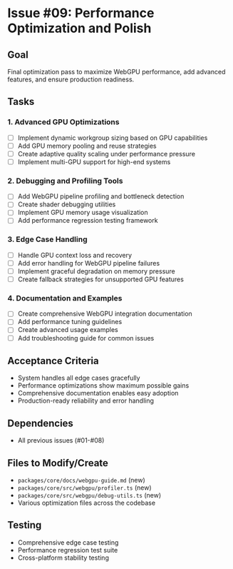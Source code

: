 # Issue #09: Performance Optimization and Polish

## Goal
Final optimization pass to maximize WebGPU performance, add advanced features, and ensure production readiness.

## Tasks

### 1. Advanced GPU Optimizations
- [ ] Implement dynamic workgroup sizing based on GPU capabilities
- [ ] Add GPU memory pooling and reuse strategies
- [ ] Create adaptive quality scaling under performance pressure
- [ ] Implement multi-GPU support for high-end systems

### 2. Debugging and Profiling Tools
- [ ] Add WebGPU pipeline profiling and bottleneck detection
- [ ] Create shader debugging utilities
- [ ] Implement GPU memory usage visualization
- [ ] Add performance regression testing framework

### 3. Edge Case Handling
- [ ] Handle GPU context loss and recovery
- [ ] Add error handling for WebGPU pipeline failures
- [ ] Implement graceful degradation on memory pressure
- [ ] Create fallback strategies for unsupported GPU features

### 4. Documentation and Examples
- [ ] Create comprehensive WebGPU integration documentation
- [ ] Add performance tuning guidelines
- [ ] Create advanced usage examples
- [ ] Add troubleshooting guide for common issues

## Acceptance Criteria
- System handles all edge cases gracefully
- Performance optimizations show maximum possible gains
- Comprehensive documentation enables easy adoption
- Production-ready reliability and error handling

## Dependencies
- All previous issues (#01-#08)

## Files to Modify/Create
- `packages/core/docs/webgpu-guide.md` (new)
- `packages/core/src/webgpu/profiler.ts` (new)
- `packages/core/src/webgpu/debug-utils.ts` (new)
- Various optimization files across the codebase

## Testing
- Comprehensive edge case testing
- Performance regression test suite
- Cross-platform stability testing